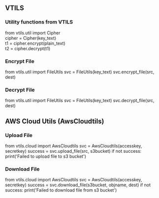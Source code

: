 ## VTILS

### Utility functions from VTILS  

  
  from vtils.util import Cipher  
  cipher = Cipher(key_text)  
  t1 = cipher.encrypt(plain_text)  
  t2 = cipher.decrypt(t1)  


### Encrypt File 

  
  from vtils.util import FileUtils
  svc = FileUtils(key_text)
  svc.encrypt_file(src, dest)


### Decrypt File  

  
  from vtils.util import FileUtils
  svc = FileUtils(key_text)
  svc.decrypt_file(src, dest)


## AWS Cloud Utils (AwsCloudtils) 

### Upload File  

  from vtils.cloud import AwsCloudtils
  svc = AwsCloudtils(accesskey, secretkey)
  success = svc.upload_file(src, s3bucket)
  if not success:
    print('Failed to upload file to s3 bucket')


### Download File  

  from vtils.cloud import AwsCloudtils
  svc = AwsCloudtils(accesskey, secretkey)
  success = svc.download_file(s3bucket, objname, dest)
  if not success:
    print('Failed to download file from s3 bucket')




